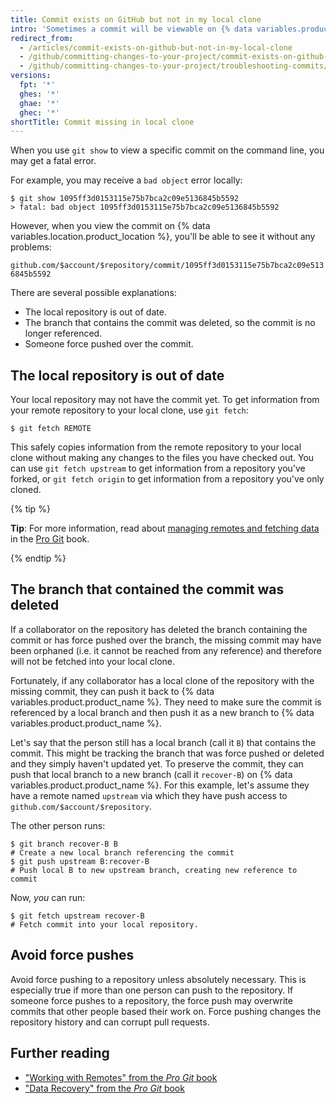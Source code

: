 ```yaml
---
title: Commit exists on GitHub but not in my local clone
intro: 'Sometimes a commit will be viewable on {% data variables.product.product_name %}, but will not exist in your local clone of the repository.'
redirect_from:
  - /articles/commit-exists-on-github-but-not-in-my-local-clone
  - /github/committing-changes-to-your-project/commit-exists-on-github-but-not-in-my-local-clone
  - /github/committing-changes-to-your-project/troubleshooting-commits/commit-exists-on-github-but-not-in-my-local-clone
versions:
  fpt: '*'
  ghes: '*'
  ghae: '*'
  ghec: '*'
shortTitle: Commit missing in local clone
---
```

When you use `git show` to view a specific commit on the command line, you may get a fatal error.

For example, you may receive a `bad object` error locally:

```shell
$ git show 1095ff3d0153115e75b7bca2c09e5136845b5592
> fatal: bad object 1095ff3d0153115e75b7bca2c09e5136845b5592
```

However, when you view the commit on {% data variables.location.product_location %}, you'll be able to see it without any problems:

`github.com/$account/$repository/commit/1095ff3d0153115e75b7bca2c09e5136845b5592`

There are several possible explanations:

- The local repository is out of date.
- The branch that contains the commit was deleted, so the commit is no longer referenced.
- Someone force pushed over the commit.

## The local repository is out of date

Your local repository may not have the commit yet. To get information from your remote repository to your local clone, use `git fetch`:

```shell
$ git fetch REMOTE
```

This safely copies information from the remote repository to your local clone without making any changes to the files you have checked out.
You can use `git fetch upstream` to get information from a repository you've forked, or `git fetch origin` to get information from a repository you've only cloned.

{% tip %}

**Tip**: For more information, read about [managing remotes and fetching data](https://git-scm.com/book/en/Git-Basics-Working-with-Remotes) in the [Pro Git](https://git-scm.com/book) book.

{% endtip %}

## The branch that contained the commit was deleted

If a collaborator on the repository has deleted the branch containing the commit
or has force pushed over the branch, the missing commit may have been orphaned
(i.e. it cannot be reached from any reference) and therefore will not be fetched
into your local clone.

Fortunately, if any collaborator has a local clone of the repository with the
missing commit, they can push it back to {% data variables.product.product_name %}.  They need to make sure the commit
is referenced by a local branch and then push it as a new branch to {% data variables.product.product_name %}.

Let's say that the person still has a local branch (call it `B`) that contains
the commit.  This might be tracking the branch that was force pushed or deleted
and they simply haven't updated yet.  To preserve the commit, they can push that
local branch to a new branch (call it `recover-B`) on {% data variables.product.product_name %}.  For this example,
let's assume they have a remote named `upstream` via which they have push access
to `github.com/$account/$repository`.

The other person runs:

```shell
$ git branch recover-B B
# Create a new local branch referencing the commit
$ git push upstream B:recover-B
# Push local B to new upstream branch, creating new reference to commit
```

Now, _you_ can run:

```shell
$ git fetch upstream recover-B
# Fetch commit into your local repository.
```

## Avoid force pushes

Avoid force pushing to a repository unless absolutely necessary. This is especially true if more than one person can push to the repository. If someone force pushes to a repository, the force push may overwrite commits that other people based their work on. Force pushing changes the repository history and can corrupt pull requests.

## Further reading

- ["Working with Remotes" from the _Pro Git_ book](https://git-scm.com/book/en/Git-Basics-Working-with-Remotes)
- ["Data Recovery" from the _Pro Git_ book](https://git-scm.com/book/en/Git-Internals-Maintenance-and-Data-Recovery)
